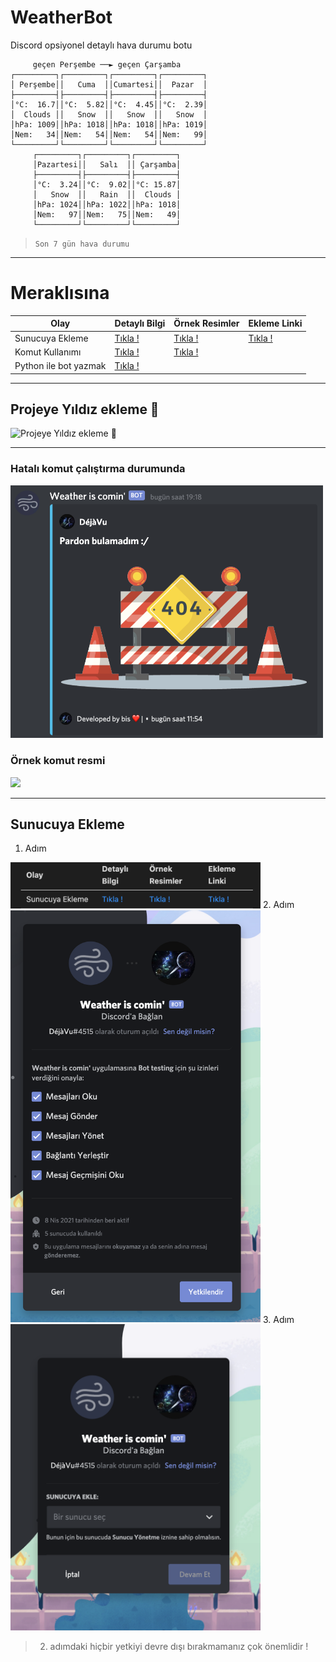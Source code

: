 # WeatherBot
Discord opsiyonel detaylı hava durumu botu



``` 
     geçen Perşembe ──► geçen Çarşamba      
┌─────────┐┌─────────┐┌─────────┐┌─────────┐
│ Perşembe││   Cuma  ││Cumartesi││  Pazar  │
├─────────┤├─────────┤├─────────┤├─────────┤
│°C:  16.7││°C:  5.82││°C:  4.45││°C:  2.39│
│  Clouds ││   Snow  ││   Snow  ││   Snow  │
│hPa: 1009││hPa: 1018││hPa: 1018││hPa: 1019│
│Nem:   34││Nem:   54││Nem:   54││Nem:   99│
└─────────┘└─────────┘└─────────┘└─────────┘
     ┌─────────┐┌─────────┐┌─────────┐ 
     │Pazartesi││   Salı  ││ Çarşamba│
     ├─────────┤├─────────┤├─────────┤
     │°C:  3.24││°C:  9.02││°C: 15.87│
     │   Snow  ││   Rain  ││  Clouds │
     │hPa: 1024││hPa: 1022││hPa: 1018│
     │Nem:   97││Nem:   75││Nem:   49│
     └─────────┘└─────────┘└─────────┘
```
> `Son 7 gün hava durumu`

---


# Meraklısına

|Olay|Detaylı Bilgi|Örnek Resimler|Ekleme Linki|
|----|----|----|----|
|Sunucuya Ekleme|[Tıkla !](https://github.com/Deja-Vu1/WeatherBot/blob/main/Docs/add2server.md)|[Tıkla !](https://github.com/Deja-Vu1/WeatherBot/blob/main/Img/add2server)|[Tıkla !](https://discord.com/api/oauth2/authorize?client_id=829685204641513532&permissions=93184&scope=bot)|
|Komut Kullanımı|[Tıkla !](https://github.com/Deja-Vu1/WeatherBot/blob/main/Docs/komut.md)|[Tıkla !](https://github.com/Deja-Vu1/WeatherBot/blob/main/Img/discordkomut.mp4)|
|Python ile bot yazmak|[Tıkla !](https://discordpy.readthedocs.io/en/stable/)||


---

## Projeye Yıldız ekleme 🌟
![Projeye Yıldız ekleme 🌟](https://github.com/Deja-Vu1/WeatherBot/blob/main/Img/yildiz.gif)

---
### Hatalı komut çalıştırma durumunda
<img src="https://github.com/Deja-Vu1/WeatherBot/blob/main/Img/error.png" width="500" height="auto">


### Örnek komut resmi
<img src="https://github.com/Deja-Vu1/WeatherBot/blob/main/Img/Ankaraörn.png" width="500" height="auto">

---


## Sunucuya Ekleme


1. Adım
<img src="https://github.com/Deja-Vu1/WeatherBot/blob/main/Img/add2server/s1.png" width="400" height="auto">
2. Adım
<img src="https://github.com/Deja-Vu1/WeatherBot/blob/main/Img/add2server/s2.png" width="400" height="auto">
3. Adım
<img src="https://github.com/Deja-Vu1/WeatherBot/blob/main/Img/add2server/s3.png" width="400" height="auto">

> 2. adımdaki hiçbir yetkiyi devre dışı bırakmamanız çok önemlidir !
